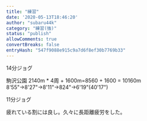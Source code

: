 ```yaml
---
title: "練習"
date: '2020-05-13T18:46:20'
author: "subaru44k"
category: "練習(強)"
status: "publish"
allowComments: true
convertBreaks: false
entryHash: "547f9088e915c9a7d6f8ef30b7769b33"
---
```

14分ジョグ

駒沢公園
2140m * 4周 + 1600m=8560 + 1600 = 10160m
8'55"→8'27"→8'11"→824"→6'19"(40'17")

11分ジョグ

疲れている割には良し。久々に長距離疲労をした。
